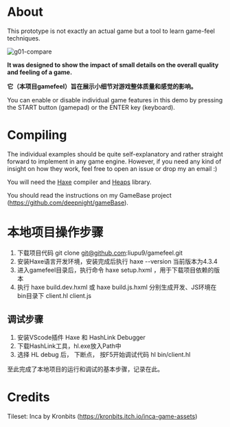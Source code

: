 # About

This prototype is not exactly an actual game but a tool to learn game-feel techniques.

![g01-compare](https://github.com/deepnight/gamefeel/assets/1671695/1df44af1-d244-46d6-a2d0-59568b1eff4c)


**It was designed to show the impact of small details on the overall quality and feeling of a game.**

**它（本项目gamefeel）旨在展示小细节对游戏整体质量和感觉的影响。**

You can enable or disable individual game features in this demo by pressing the START button (gamepad) or the ENTER key (keyboard).

# Compiling

The individual examples should be quite self-explanatory and rather straight forward to implement in any game engine. However, if you need any kind of insight on how they work, feel free to open an issue or drop my an email :)

You will need the [Haxe](https://haxe.org) compiler and [Heaps](https://heaps.io)  library.

You should read the instructions on my GameBase project (https://github.com/deepnight/gameBase).

# 本地项目操作步骤

1. 下载项目代码 git clone git@github.com:liupu9/gamefeel.git
2. 安装Haxe语言开发环境，安装完成后执行 haxe --version  当前版本为4.3.4
3. 进入gamefeel目录后，执行命令 haxe setup.hxml ，用于下载项目依赖的版本
4. 执行 haxe build.dev.hxml 或 haxe build.js.hxml 分别生成开发、JS环境在bin目录下 client.hl client.js

## 调试步骤
1. 安装VScode插件 Haxe 和 HashLink Debugger
2. 下载HashLink工具，hl.exe放入Path中
3. 选择 HL debug 后， 下断点， 按F5开始调试代码 hl bin/client.hl

至此完成了本地项目的运行和调试的基本步骤，记录在此。

# Credits

Tileset: Inca by Kronbits (https://kronbits.itch.io/inca-game-assets)
